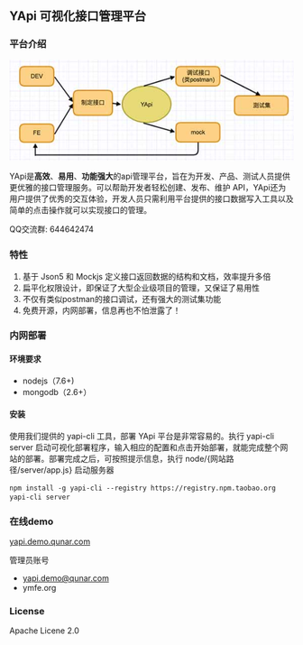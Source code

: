 ## YApi  可视化接口管理平台

### 平台介绍
![avatar](yapi-base-flow.jpg)

YApi是<strong>高效</strong>、<strong>易用</strong>、<strong>功能强大</strong>的api管理平台，旨在为开发、产品、测试人员提供更优雅的接口管理服务。可以帮助开发者轻松创建、发布、维护 API，YApi还为用户提供了优秀的交互体验，开发人员只需利用平台提供的接口数据写入工具以及简单的点击操作就可以实现接口的管理。

QQ交流群: 644642474

### 特性
1.  基于 Json5 和 Mockjs 定义接口返回数据的结构和文档，效率提升多倍
2.  扁平化权限设计，即保证了大型企业级项目的管理，又保证了易用性
3.  不仅有类似postman的接口调试，还有强大的测试集功能
4.  免费开源，内网部署，信息再也不怕泄露了！

### 内网部署
#### 环境要求
* nodejs（7.6+)
* mongodb（2.6+）
#### 安装
使用我们提供的 yapi-cli 工具，部署 YApi 平台是非常容易的。执行 yapi-cli server 启动可视化部署程序，输入相应的配置和点击开始部署，就能完成整个网站的部署。部署完成之后，可按照提示信息，执行 node/{网站路径/server/app.js} 启动服务器

    npm install -g yapi-cli --registry https://registry.npm.taobao.org
    yapi-cli server 
### 在线demo
<p><a target="_blank" href="http://yapi.demo.qunar.com">yapi.demo.qunar.com</a></p>

管理员账号
* yapi.demo@qunar.com
* ymfe.org

### License
Apache Licene 2.0

